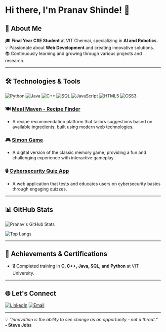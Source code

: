 # Hi there, I'm Pranav Shinde! 👋

## 🚀 About Me

🎓 **Final Year CSE Student** at VIT Chennai, specializing in **AI and Robotics**.  
💡 Passionate about **Web Development** and creating innovative solutions.   
📚 Continuously learning and growing through various projects and research.

---

## 🛠️ Technologies & Tools

![Python](https://img.shields.io/badge/-Python-3776AB?style=flat-square&logo=python&logoColor=white)
![Java](https://img.shields.io/badge/-Java-007396?style=flat-square&logo=java&logoColor=white)
![C++](https://img.shields.io/badge/-C++-00599C?style=flat-square&logo=c%2B%2B&logoColor=white)
![SQL](https://img.shields.io/badge/-SQL-4479A1?style=flat-square&logo=MySQL&logoColor=white)
![JavaScript](https://img.shields.io/badge/-JavaScript-F7DF1E?style=flat-square&logo=javascript&logoColor=black)
![HTML5](https://img.shields.io/badge/-HTML5-E34F26?style=flat-square&logo=html5&logoColor=white)
![CSS3](https://img.shields.io/badge/-CSS3-1572B6?style=flat-square&logo=css3)



### 🍽️ [Meal Maven - Recipe Finder](link_to_project)
* A recipe recommendation platform that tailors suggestions based on available ingredients, built using modern web technologies.

### 🎮 [Simon Game](link_to_project)
* A digital version of the classic memory game, providing a fun and challenging experience with interactive gameplay.

### 🔒 [Cybersecurity Quiz App](link_to_project)
* A web application that tests and educates users on cybersecurity basics through engaging quizzes.

---

## 📊 GitHub Stats

![Pranav's GitHub Stats](https://github-readme-stats.vercel.app/api?username=pranav_shinde_20032003&show_icons=true&theme=radical&count_private=true)

![Top Langs](https://github-readme-stats.vercel.app/api/top-langs/?username=pranav_shinde_20032003&layout=compact&theme=radical)

---

## 🌟 Achievements & Certifications

- 🎖️ Completed training in **C, C++, Java, SQL, and Python** at VIT University.


---

## 🌐 Let's Connect

[![LinkedIn](https://img.shields.io/badge/-LinkedIn-0A66C2?style=for-the-badge&logo=linkedin&logoColor=white)](https://www.linkedin.com/in/pranav-shinde)
[![Email](https://img.shields.io/badge/-Email-D14836?style=for-the-badge&logo=gmail&logoColor=white)](mailto:pranavpradip.shinde2021@vitstudent.ac.in)

---

💡 _“Innovation is the ability to see change as an opportunity - not a threat.”_  
**- Steve Jobs**
